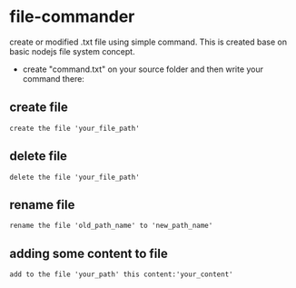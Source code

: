 # file-commander

create or modified .txt file using simple command. This is created base on basic nodejs file system concept.

- create "command.txt" on your source folder and then write your command there:

## create file

```
create the file 'your_file_path'
```

## delete file

```
delete the file 'your_file_path'
```

## rename file

```
rename the file 'old_path_name' to 'new_path_name'
```

## adding some content to file

```
add to the file 'your_path' this content:'your_content'
```
